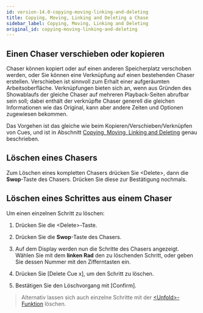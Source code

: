 ```yaml
---
id: version-14.0-copying-moving-linking-and-deleting
title: Copying, Moving, Linking and Deleting a Chase
sidebar_label: Copying, Moving, Linking and Deleting
original_id: copying-moving-linking-and-deleting
---
```


Einen Chaser verschieben oder kopieren
--------------------------------------

Chaser können kopiert oder auf einen anderen Speicherplatz verschoben
werden, oder Sie können eine Verknüpfung auf einen bestehenden Chaser
erstellen. Verschieben ist sinnvoll zum Erhalt einer aufgeräumten
Arbeitsoberfläche. Verknüpfungen bieten sich an, wenn aus Gründen des
Showablaufs der gleiche Chaser auf mehreren Playback-Seiten abrufbar
sein soll; dabei enthält der verknüpfte Chaser generell die gleichen
Informationen wie das Original, kann aber andere Zeiten und Optionen
zugewiesen bekommen.

Das Vorgehen ist das gleiche wie beim Kopieren/Verschieben/Verknüpfen
von Cues, und ist in Abschnitt 
[Copying, Moving, Linking and Deleting](../cues/copying-moving-linking-and-deleting.md) genau beschrieben.

Löschen eines Chasers
---------------------

Zum Löschen eines kompletten Chasers drücken Sie \<Delete\>, dann die
**Swop**-Taste des Chasers. Drücken Sie diese zur Bestätigung nochmals.

Löschen eines Schrittes aus einem Chaser
----------------------------------------

Um einen einzelnen Schritt zu löschen:

1. Drücken Sie die \<Delete\>-Taste.

2. Drücken Sie die **Swop**-Taste des Chasers.

3. Auf dem Display werden nun die Schritte des Chasers angezeigt.
Wählen Sie mit dem **linken Rad** den zu löschenden Schritt, oder geben Sie
dessen Nummer mit den Zifferntasten ein.

4. Drücken Sie \[Delete Cue x\], um den Schritt zu löschen.

5. Bestätigen Sie den Löschvorgang mit \[Confirm\].

> Alternativ lassen sich auch einzelne Schritte mit der
[\<Unfold\>-Funktion](editing-a-chase.md#ändern-eines-chasers-mit-der-unfold-funktion) löschen.